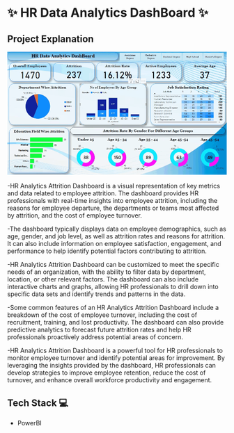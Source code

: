 
# ✨  HR Data Analytics DashBoard ✨

## Project Explanation

![Atrrition DashBoard](https://github.com/TejasPosupo/Data_Analytics_Projects/blob/main/HR%20Data%20Analytics%20Project-2/03052023-223557-REC%20(2).gif)

-HR Analytics Attrition Dashboard is a visual representation of key metrics and data related to employee attrition. 
 The dashboard provides HR professionals with real-time insights into employee attrition, including the reasons for employee departure,
 the departments or teams most affected by attrition, and the cost of employee turnover.

-The dashboard typically displays data on employee demographics, such as age, gender, and job level, as well as attrition rates and reasons
 for attrition. It can also include information on employee satisfaction, engagement, and performance to help identify potential factors 
 contributing to attrition.

-HR Analytics Attrition Dashboard can be customized to meet the specific needs of an organization, with the ability to filter data by department,
 location, or other relevant factors. The dashboard can also include interactive charts and graphs, allowing HR professionals to drill down into 
 specific data sets and identify trends and patterns in the data.

-Some common features of an HR Analytics Attrition Dashboard include a breakdown of the cost of employee turnover, including the cost of 
recruitment, training, and lost productivity. The dashboard can also provide predictive analytics to forecast future attrition rates and help
 HR professionals proactively address potential areas of concern.

-HR Analytics Attrition Dashboard is a powerful tool for HR professionals to monitor employee turnover and identify potential areas for 
 improvement. By leveraging the insights provided by the dashboard, HR professionals can develop strategies to improve employee retention, 
 reduce the cost of turnover, and enhance overall workforce productivity and engagement.


## Tech Stack 💻

- PowerBI
